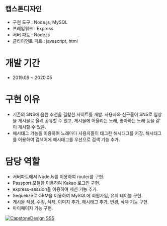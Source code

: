 ## 캡스톤디자인 

- 구현 도구 : Node.js, MySQL
- 프레임워크 : Express
- 서버 파트 : Node.js
- 클라이언트 파트 : javascript, html

# 개발 기간
- 2019.09 ~ 2020.05

# 구현 이유
- 기존의 SNS에 음원 추천을 결합한 사이트를 개발. 사용자와 친구들이 SNS로 일상을 게시물로 올려 공유할 수 있고, 게시물에 어울리는 노래, 좋아하는 노래 등을 같이 게시할 수 있음.
- 해시태그 기능을 이용하여 노래마다 사용자들이 태그한 해시태그를 저장. 해시태그를 이용하여 검색어에 해시태그를 우선으로 검색 기능 추가.

# 담당 역할
- 서버파트에서 NodeJs를 이용하여 router를 구현.
- Passport 모듈을 이용하여 Kakao 로그인 구현.
- express-session을 이용하여 세션 기능 추가.
- Sequelize로 ORM을 이용하여 MySQL에 회원가입, 유저 테이블 구현.
- 게시물 작성, 수정, 삭제, 이미지 추가, 해시태그 추가, 변경, 삭제 기능 구현.
- 마이페이지 기능 구현.

[![CapstoneDesign SSS](http://img.youtube.com/vi/4HKUNP69eHA/0.jpg)](https://www.youtube.com/watch?v=4HKUNP69eHA) 
